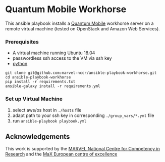 # Quantum Mobile Workhorse

This ansible playbook installs a 
[Quantum Mobile](https://github.com/marvel-nccr/quantum-mobile)
workhorse server on a remote virtual machine (tested on OpenStack and Amazon
Web Services).

### Prerequisites

- A virtual machine running Ubuntu 18.04
- passwordless ssh access to the VM via ssh key
- [python](https://www.python.org/)

```
git clone git@github.com:marvel-nccr/ansible-playbook-workhorse.git
cd ansible-playbook-workhorse
pip install -r requirements.txt
ansible-galaxy install -r requirements.yml
```

### Set up Virtual Machine

1. select aws/os host in `./hosts` file
1. adapt path to your ssh key in corresponding `./group_vars/*.yml` file
1. run `ansible-playbook playbook.yml`

## Acknowledgements

This work is supported by the [MARVEL National Centre for Competency in
Research](http://nccr-marvel.ch) and the [MaX European centre of
excellence](http://www.max-centre.eu/)

